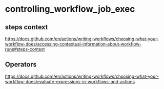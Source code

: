 # controlling_workflow_job_exec

## steps context
https://docs.github.com/en/actions/writing-workflows/choosing-what-your-workflow-does/accessing-contextual-information-about-workflow-runs#steps-context


## Operators
https://docs.github.com/en/actions/writing-workflows/choosing-what-your-workflow-does/evaluate-expressions-in-workflows-and-actions